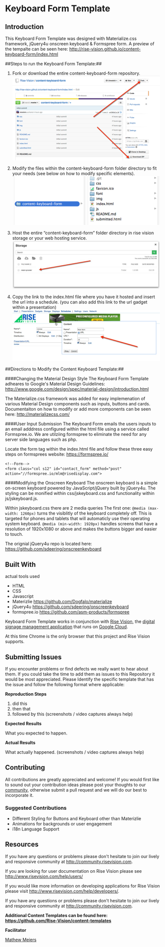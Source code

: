 
# Keyboard Form Template

## Introduction

This Keyboard Form Template was designed with Materialize.css framework, jQuery4u onscreen keyboard & Formspree form. A preview of the tempalte can be seen here: http://rise-vision.github.io/content-keyboard-form/index.html

##Steps to run the Keyboard Form Template:##
1. Fork or download the entire content-keyboard-form repository.  
![alt tag](img/readme-step1.jpg)

2. Modify the files within the content-keyboard-form folder directory to fit your needs (see below on how to modify specific elements).  
![alt tag](img/readme-step2.jpg)

3. Host the entire “content-keyboard-form” folder directory in rise vision storage or your web hosting service.  
![alt tag](img/readme-step3.jpg)

4. Copy the link to the index.html file where you have it hosted and insert the url into a schedule. (you can also add this link to the url gadget within a presentation)  
![alt tag](img/readme-step4.jpg)


##Directions to Modify the Content Keyboard Template:##

####Changing the Material Design Style
The Keyboard Form Template adheares to Google's Material Design Guidelines:
http://www.google.com/design/spec/material-design/introduction.html

The Materialize.css framework was added for easy implemenation of various Material Design components such as inputs, buttons and cards. Documentaiton on how to modify or add more components can be seen here: http://materializecss.com/

####User Input Submission
The Keyboard Form emails the users inputs to an email adddress configured within the html file using a service called Formspree.io. We are utilziing formspree to eliminate the need for any server side languages such as php. 

Locate the form tag within the index.html file and follow these three easy steps on formsprees website: https://formspree.io/

```
<!--Form-->
<form class="col s12" id="contact_form" method="post" action="//formspree.io/mlm@risedisplay.com">
```


####Modifying the Onscreen Keyboard
The onscreen keyboard is a simple on-screen keyboard powered by JavaScript/jQuery built by jQuery4u. The styling can be monified within css/jskeyboard.css and functionality within js/jskeyboard.js. 

Within jskeyboard.css there are 2 media queries
The first one: ```@media (max-width: 1260px)``` turns the visiblitly of the keyboard completely off. This is targeted for phones and tablets that will automaticly use their operating system keyboard. ```@media (min-width: 1920px)``` handles screens that have a resolution of 1920x1080 or above and makes the buttons bigger and easier to touch.

The orignial jQuery4u repo is located here:
https://github.com/sdeering/onscreenkeyboard


## Built With
actual tools used
- HTML
- CSS
- Javascript
- Materizlie https://github.com/Dogfalo/materialize
- jQuery4u https://github.com/sdeering/onscreenkeyboard
- formspree.io https://github.com/asm-products/formspree

Keyboard Form Template works in conjunction with [Rise Vision](http://www.risevision.com), the [digital signage management application](http://rva.risevision.com/) that runs on [Google Cloud](https://cloud.google.com).

At this time Chrome is the only browser that this project and Rise Vision supports.

## Submitting Issues
If you encounter problems or find defects we really want to hear about them. If you could take the time to add them as issues to this Repository it would be most appreciated. Please Identify the specific template that has the issue and follow the following format where applicable:

**Reproduction Steps**

1. did this
2. then that
3. followed by this (screenshots / video captures always help)

**Expected Results**

What you expected to happen.

**Actual Results**

What actually happened. (screenshots / video captures always help)

## Contributing
All contributions are greatly appreciated and welcome! If you would first like to sound out your contribution ideas please post your thoughts to our [community](http://community.risevision.com), otherwise submit a pull request and we will do our best to incorporate it.

### Suggested Contributions
- Different Styling for Buttons and Keyboard other than Materizlie
- Animations for backgrounds or user engagement 
- i18n Language Support

## Resources
If you have any questions or problems please don't hesitate to join our lively and responsive community at http://community.risevision.com.

If you are looking for user documentation on Rise Vision please see http://www.risevision.com/help/users/

If you would like more information on developing applications for Rise Vision please visit http://www.risevision.com/help/developers/.

 If you have any questions or problems please don't hesitate to join our lively and responsive community at http://community.risevision.com.
 
**Additional Content Templates can be found here: https://github.com/Rise-Vision/content-templates**

**Facilitator**

[Mathew Meiers](https://github.com/mmeiers "Mathew Meiers")
